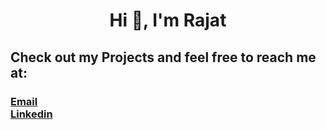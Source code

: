<h1 align="center">Hi 👋, I'm Rajat</h1>
<h2> Check out my Projects and feel free to reach me at:</h2>
<h3> 
  <a href=rajatkhirid@gmail.com> Email </a> <br>
  <a href=[linkedin.com/in/rajatkhirid/](https://www.linkedin.com/in/rajatkhirid/)https://www.linkedin.com/in/rajatkhirid/> Linkedin </a>
</h3>

